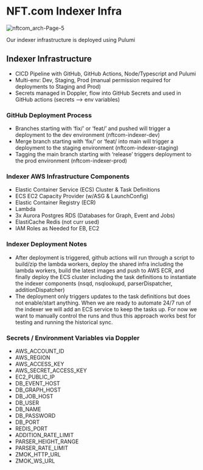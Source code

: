 # NFT.com Indexer Infra 

![nftcom_arch-Page-5](https://user-images.githubusercontent.com/5006941/175179454-0936c204-1be9-4172-8460-41ecfcf2fdf2.png)

Our indexer infrastructure is deployed using Pulumi

## Indexer Infrastructure 
- CICD Pipeline with GitHub, GitHub Actions, Node/Typescript and Pulumi
- Multi-env: Dev, Staging, Prod (manual permission required for deployments to Staging and Prod)
- Secrets managed in Doppler, flow into GitHub Secrets and used in GitHub actions (secrets —> env variables)

### GitHub Deployment Process 
- Branches starting with ‘fix/’ or ‘feat/’ and pushed will trigger a deployment to the dev environment (nftcom-indexer-dev)
- Merge branch starting with ‘fix/’ or ‘feat/ into main will trigger a deployment to the staging environment (nftcom-indexer-staging)
- Tagging the main branch starting with ‘release’ triggers deployment to the prod environment (nftcom-indexer-prod)

### Indexer AWS Infrastructure Components 
- Elastic Container Service (ECS) Cluster & Task Definitions
- ECS EC2 Capacity Provider (w/ASG & LaunchConfig)
- Elastic Container Registry (ECR)
- Lambda
- 3x Aurora Postgres RDS (Databases for Graph, Event and Jobs)
- ElastiCache Redis (not curr used)
- IAM Roles as Needed for EB, EC2

### Indexer Deployment Notes
- After deployment is triggered, github actions will run through a script to build/zip the lambda workers, deploy the shared infra including the lambda workers, build the latest images and push to AWS ECR, and finally deploy the ECS cluster including the task definitions to instantiate the indexer components (nsqd, nsqlookupd, parserDispatcher, additionDispatcher) 
- The deployment only triggers updates to the task definitions but does not enable/start anything. When we are ready to automate 24/7 run of the indexer we will add an ECS service to keep the tasks up. For now we want to manually control the runs and thus this approach works best for testing and running the historical sync. 

### Secrets / Environment Variables via Doppler
- AWS_ACCOUNT_ID
- AWS_REGION
- AWS_ACCESS_KEY
- AWS_SECRET_ACCESS_KEY
- EC2_PUBLIC_IP
- DB_EVENT_HOST
- DB_GRAPH_HOST
- DB_JOB_HOST
- DB_USER
- DB_NAME
- DB_PASSWORD
- DB_PORT
- REDIS_PORT
- ADDITION_RATE_LIMIT
- PARSER_HEIGHT_RANGE
- PARSER_RATE_LIMIT
- ZMOK_HTTP_URL
- ZMOK_WS_URL
    
